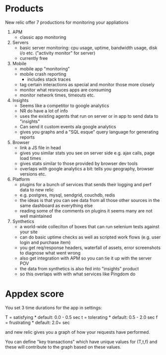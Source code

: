 # Products

New relic offer 7 productions for monitoring your appliations

1. APM
    * classic app monitoring
2. Servers
    * basic server monitoring: cpu usage, uptime, bandwidth usage, disk i/o etc. ("activity monitor" for server)
    * currently free
3. Mobile
    * mobile app "monitoring"
    * mobile crash reporting
        * includes stack traces
    * tag certain interactions as special and monitor those more closely
    * monitor what resrouces apps are consuming
    * monitor network times, timeouts etc.
4. Insights
    * Seems like a  competitor to google analytics
    * NR do have a lot of info
    * uses the existing agents that run on server or in app to send data to "insights"
    * Can send it custom events ala google analytics
    * gives you graphs and a "SQL esque" query language for generating reports
5. Browser
    * link a JS file in head
    * gives you similar stats you see on server side e.g. ajax calls, page load times
    * gives stats similar to those provided by browser dev tools
    * overlaps with google analytics a bit: tells you geography, browser versions etc.
6. Platform
    * plugins for a bunch of services that sends their logging and perf data to new relic
    * e.g. postgres, mysql, sendgrid, couchdb, redis
    * the ideas is that you can see data from all those other sources in the same dashboard as everything else
    * reading some of the comments on plugins it seems many are not well maintained
7. Synthetics
    * a world-wide colleciton of boxes that can run selenium tests against your site
    * can do basic uptime checks as well as scripted work flows (e.g. user login and purchase item)
    * you get req/response headers, waterfall of assets, error screenshots to diagnose what went wrong
    * also get integration with APM so you can tie it up with the server POV
    * the data from synthetics is also fed into "insights" product
    * so this overlaps with with what services like Pingdom do

# Appdex score

You set 3 time durations for the app in settings:

T = satisfying
    * default: 0.0 - 0.5 sec
t = tolerating
    * default: 0.5 - 2.0 sec
f = frustrating
    * default: 2.0+ sec

and new relic gives you a graph of how your requests have performed.

You can define "key transactions" which have unique values for (T,t,f) and
these will contribute to the graph based on these values.


